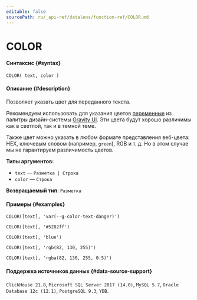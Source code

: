 ```yaml
---
editable: false
sourcePath: ru/_api-ref/datalens/function-ref/COLOR.md
---
```


# COLOR



#### Синтаксис {#syntax}


```
COLOR( text, color )
```

#### Описание {#description}
Позволяет указать цвет для переданного текста.

Рекомендуем использовать для указания цветов [переменные](https://preview.gravity-ui.com/uikit/iframe.html?args=&id=colors--texts&viewMode=story) из палитры дизайн-системы [Gravity UI](https://gravity-ui.com/). Эти цвета будут хорошо различимы как в светлой, так и в темной теме.

Также цвет можно указать в любом формате представления веб-цвета: HEX, ключевым словом (например, `green`), RGB и т. д. Но в этом случае мы не гарантируем различимость цветов.

**Типы аргументов:**
- `text` — `Разметка | Строка`
- `color` — `Строка`


**Возвращаемый тип**: `Разметка`

#### Примеры {#examples}

```
COLOR([text], 'var(--g-color-text-danger)')
```

```
COLOR([text], '#5282ff')
```

```
COLOR([text], 'blue')
```

```
COLOR([text], 'rgb(82, 130, 255)')
```

```
COLOR([text], 'rgba(82, 130, 255, 0.5)')
```


#### Поддержка источников данных {#data-source-support}

`ClickHouse 21.8`, `Microsoft SQL Server 2017 (14.0)`, `MySQL 5.7`, `Oracle Database 12c (12.1)`, `PostgreSQL 9.3`, `YDB`.

